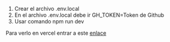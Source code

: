 1. Crear el archivo .env.local
2. En el archivo .env.local debe ir GH_TOKEN=Token de Github
3. Usar comando npm run dev

Para verlo en vercel entrar a este [enlace](http://https://dev-finder-gray.vercel.app/ "enlace")
